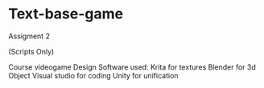 # Text-base-game

Assigment 2

(Scripts Only)

Course videogame Design
Software used:
Krita for textures
Blender for 3d Object
Visual studio for coding
Unity for unification

